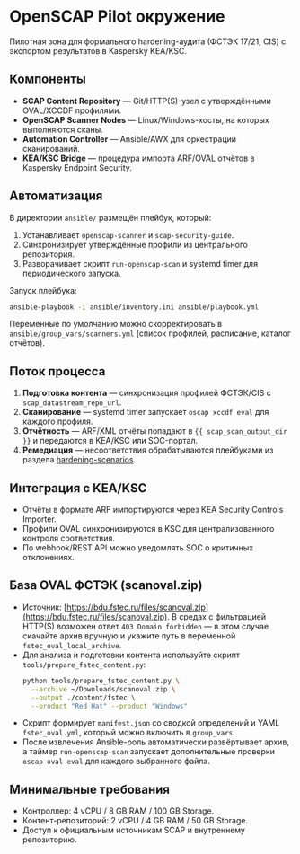 # OpenSCAP Pilot окружение

Пилотная зона для формального hardening-аудита (ФСТЭК 17/21, CIS) с экспортом результатов в Kaspersky KEA/KSC.

## Компоненты
- **SCAP Content Repository** — Git/HTTP(S)-узел с утверждёнными OVAL/XCCDF профилями.
- **OpenSCAP Scanner Nodes** — Linux/Windows-хосты, на которых выполняются сканы.
- **Automation Controller** — Ansible/AWX для оркестрации сканирований.
- **KEA/KSC Bridge** — процедура импорта ARF/OVAL отчётов в Kaspersky Endpoint Security.

## Автоматизация
В директории `ansible/` размещён плейбук, который:
1. Устанавливает `openscap-scanner` и `scap-security-guide`.
2. Синхронизирует утверждённые профили из центрального репозитория.
3. Разворачивает скрипт `run-openscap-scan` и systemd timer для периодического запуска.

Запуск плейбука:
```bash
ansible-playbook -i ansible/inventory.ini ansible/playbook.yml
```

Переменные по умолчанию можно скорректировать в `ansible/group_vars/scanners.yml` (список профилей, расписание, каталог отчётов).

## Поток процесса
1. **Подготовка контента** — синхронизация профилей ФСТЭК/CIS с `scap_datastream_repo_url`.
2. **Сканирование** — systemd timer запускает `oscap xccdf eval` для каждого профиля.
3. **Отчётность** — ARF/XML отчёты попадают в `{{ scap_scan_output_dir }}` и передаются в KEA/KSC или SOC-портал.
4. **Ремедиация** — несоответствия обрабатываются плейбуками из раздела [hardening-scenarios](../../hardening-scenarios/README.md).

## Интеграция с KEA/KSC
- Отчёты в формате ARF импортируются через KEA Security Controls Importer.
- Профили OVAL синхронизируются в KSC для централизованного контроля соответствия.
- По webhook/REST API можно уведомлять SOC о критичных отклонениях.

## База OVAL ФСТЭК (scanoval.zip)
- Источник: [https://bdu.fstec.ru/files/scanoval.zip](https://bdu.fstec.ru/files/scanoval.zip). В средах с фильтрацией HTTP(S) возможен ответ `403 Domain forbidden` — в этом случае скачайте архив вручную и укажите путь в переменной `fstec_oval_local_archive`.
- Для анализа и подготовки контента используйте скрипт `tools/prepare_fstec_content.py`:
  ```bash
  python tools/prepare_fstec_content.py \
    --archive ~/Downloads/scanoval.zip \
    --output ./content/fstec \
    --product "Red Hat" --product "Windows"
  ```
- Скрипт формирует `manifest.json` со сводкой определений и YAML `fstec_oval.yml`, который можно включить в `group_vars`.
- После извлечения Ansible-роль автоматически развёртывает архив, а таймер `run-openscap-scan` запускает дополнительные проверки `oscap oval eval` для каждого выбранного файла.

## Минимальные требования
- Контроллер: 4 vCPU / 8 GB RAM / 100 GB Storage.
- Контент-репозиторий: 2 vCPU / 4 GB RAM / 50 GB Storage.
- Доступ к официальным источникам SCAP и внутреннему репозиторию.
